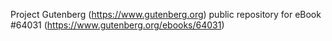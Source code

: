 Project Gutenberg (https://www.gutenberg.org) public repository for eBook #64031 (https://www.gutenberg.org/ebooks/64031)
